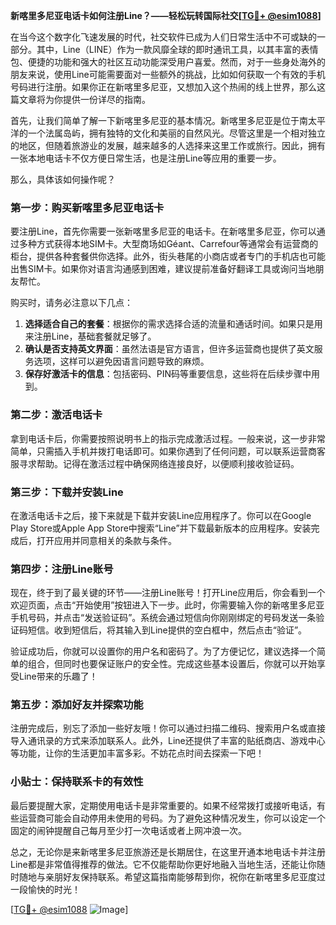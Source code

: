 **新喀里多尼亚电话卡如何注册Line？——轻松玩转国际社交[[TG💪+ @esim1088](https://t.me/s/esim1088)]**

在当今这个数字化飞速发展的时代，社交软件已成为人们日常生活中不可或缺的一部分。其中，Line（LINE）作为一款风靡全球的即时通讯工具，以其丰富的表情包、便捷的功能和强大的社区互动功能深受用户喜爱。然而，对于一些身处海外的朋友来说，使用Line可能需要面对一些额外的挑战，比如如何获取一个有效的手机号码进行注册。如果你正在新喀里多尼亚，又想加入这个热闹的线上世界，那么这篇文章将为你提供一份详尽的指南。

首先，让我们简单了解一下新喀里多尼亚的基本情况。新喀里多尼亚是位于南太平洋的一个法属岛屿，拥有独特的文化和美丽的自然风光。尽管这里是一个相对独立的地区，但随着旅游业的发展，越来越多的人选择来这里工作或旅行。因此，拥有一张本地电话卡不仅方便日常生活，也是注册Line等应用的重要一步。

那么，具体该如何操作呢？

### **第一步：购买新喀里多尼亚电话卡**
要注册Line，首先你需要一张新喀里多尼亚的电话卡。在新喀里多尼亚，你可以通过多种方式获得本地SIM卡。大型商场如Géant、Carrefour等通常会有运营商的柜台，提供各种套餐供你选择。此外，街头巷尾的小商店或者专门的手机店也可能出售SIM卡。如果你对语言沟通感到困难，建议提前准备好翻译工具或询问当地朋友帮忙。

购买时，请务必注意以下几点：
1. **选择适合自己的套餐**：根据你的需求选择合适的流量和通话时间。如果只是用来注册Line，基础套餐就足够了。
2. **确认是否支持英文界面**：虽然法语是官方语言，但许多运营商也提供了英文服务选项，这样可以避免因语言问题导致的麻烦。
3. **保存好激活卡的信息**：包括密码、PIN码等重要信息，这些将在后续步骤中用到。

### **第二步：激活电话卡**
拿到电话卡后，你需要按照说明书上的指示完成激活过程。一般来说，这一步非常简单，只需插入手机并拨打电话即可。如果你遇到了任何问题，可以联系运营商客服寻求帮助。记得在激活过程中确保网络连接良好，以便顺利接收验证码。

### **第三步：下载并安装Line**
在激活电话卡之后，接下来就是下载并安装Line应用程序了。你可以在Google Play Store或Apple App Store中搜索“Line”并下载最新版本的应用程序。安装完成后，打开应用并同意相关的条款与条件。

### **第四步：注册Line账号**
现在，终于到了最关键的环节——注册Line账号！打开Line应用后，你会看到一个欢迎页面，点击“开始使用”按钮进入下一步。此时，你需要输入你的新喀里多尼亚手机号码，并点击“发送验证码”。系统会通过短信向你刚刚绑定的号码发送一条验证码短信。收到短信后，将其输入到Line提供的空白框中，然后点击“验证”。

验证成功后，你就可以设置你的用户名和密码了。为了方便记忆，建议选择一个简单的组合，但同时也要保证账户的安全性。完成这些基本设置后，你就可以开始享受Line带来的乐趣了！

### **第五步：添加好友并探索功能**
注册完成后，别忘了添加一些好友哦！你可以通过扫描二维码、搜索用户名或直接导入通讯录的方式来添加联系人。此外，Line还提供了丰富的贴纸商店、游戏中心等功能，让你的生活更加丰富多彩。不妨花点时间去探索一下吧！

### **小贴士：保持联系卡的有效性**
最后要提醒大家，定期使用电话卡是非常重要的。如果不经常拨打或接听电话，有些运营商可能会自动停用未使用的号码。为了避免这种情况发生，你可以设定一个固定的闹钟提醒自己每月至少打一次电话或者上网冲浪一次。

总之，无论你是来新喀里多尼亚旅游还是长期居住，在这里开通本地电话卡并注册Line都是非常值得推荐的做法。它不仅能帮助你更好地融入当地生活，还能让你随时随地与亲朋好友保持联系。希望这篇指南能够帮到你，祝你在新喀里多尼亚度过一段愉快的时光！

[[TG💪+ @esim1088](https://t.me/s/esim1088) ![Image](https://i.postimg.cc/4NQfJmqS/Snipaste-2025-05-13-00-14-12.png)]